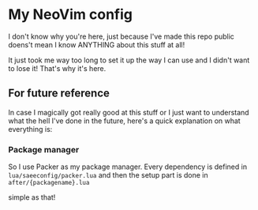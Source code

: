 # My NeoVim config
I don't know why you're here, just because I've made this repo public doens't
mean I know ANYTHING about this stuff at all!

It just took me way too long to set it up the way I can use and I didn't want
to lose it! That's why it's here. 


## For future reference
In case I magically got really good at this stuff or I just want to understand
what the hell I've done in the future, here's a quick explanation on what
everything is:


### Package manager
So I use Packer as my package manager. Every dependency is defined in 
`lua/saeeconfig/packer.lua`
and then the setup part is done in 
`after/{packagename}.lua`

simple as that!

